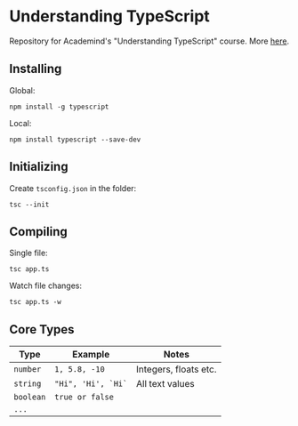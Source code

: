 # Understanding TypeScript

Repository for Academind's "Understanding TypeScript" course. More [here](https://www.udemy.com/course/understanding-typescript).

## Installing

Global:

`npm install -g typescript`

Local:

`npm install typescript --save-dev`

## Initializing

Create `tsconfig.json` in the folder:

`tsc --init`

## Compiling

Single file:

`tsc app.ts`

Watch file changes:

`tsc app.ts -w`

## Core Types

| Type      | Example                | Notes                 |
| --------- | ---------------------- | --------------------- |
| `number`  | `1, 5.8, -10`          | Integers, floats etc. |
| `string`  | `` "Hi", 'Hi', `Hi` `` | All text values       |
| `boolean` | `true or false`        |                       |
| `...`     |                        |                       |
